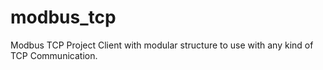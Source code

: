 # modbus_tcp
Modbus TCP Project Client with modular structure to use with any kind of TCP Communication.
